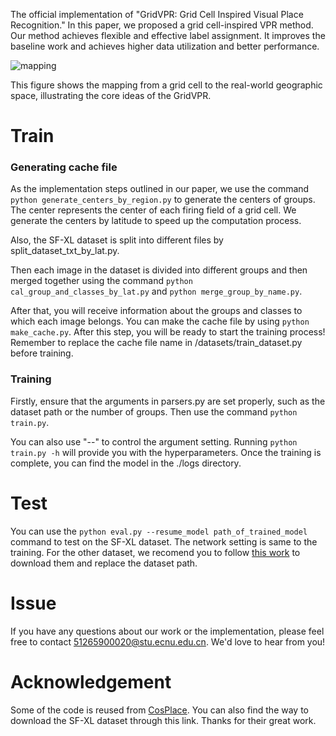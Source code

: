 The official implementation of "GridVPR: Grid Cell Inspired Visual Place Recognition." In this paper, we proposed a grid cell-inspired VPR method. Our method achieves flexible and effective label assignment. It improves the baseline work and achieves higher data utilization and better performance.

![mapping](https://github.com/user-attachments/assets/44e95c62-28a4-4096-a00a-bb8199d6294c)

This figure shows the mapping from a grid cell to the real-world geographic space, illustrating the core ideas of the GridVPR. 

# Train

### Generating cache file

As the implementation steps outlined in our paper, we use the command `python generate_centers_by_region.py` to generate the centers of groups. The center represents the center of each firing field of a grid cell. We generate the centers by latitude to speed up the computation process.

Also, the SF-XL dataset is split into different files by split_dataset_txt_by_lat.py.

Then each image in the dataset is divided into different groups and then merged together using the command `python cal_group_and_classes_by_lat.py` and `python merge_group_by_name.py`.

After that, you will receive information about the groups and classes to which each image belongs. You can make the cache file by using `python make_cache.py`. After this step, you will be ready to start the training process! Remember to replace the cache file name in /datasets/train_dataset.py before training. 

### Training

Firstly, ensure that the arguments in parsers.py are set properly, such as the dataset path or the number of groups. Then use the command `python train.py`.

You can also use "--" to control the argument setting. Running `python train.py -h` will provide you with the hyperparameters. Once the training is complete, you can find the model in the ./logs directory.

# Test

You can use the `python eval.py --resume_model path_of_trained_model` command to test on the SF-XL dataset. The network setting is same to the training. For the other dataset, we recomend you to follow [this work](https://github.com/gmberton/VPR-datasets-downloader) to download them and replace the dataset path. 

# Issue

If you have any questions about our work or the implementation, please feel free to contact 51265900020@stu.ecnu.edu.cn. We'd love to hear from you!

# Acknowledgement

Some of the code is reused from [CosPlace](https://github.com/gmberton/CosPlace). You can also find the way to download the SF-XL dataset through this link. Thanks for their great work.
